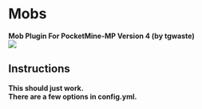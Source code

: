 # Mobs
<b>Mob Plugin For PocketMine-MP Version 4 (by tgwaste)<b>
<br />
<img src="https://github.com/tgwaste/Mobs/blob/main/icon.png">
<br />
## Instructions
This should just work.
<br />
There are a few options in config.yml.

